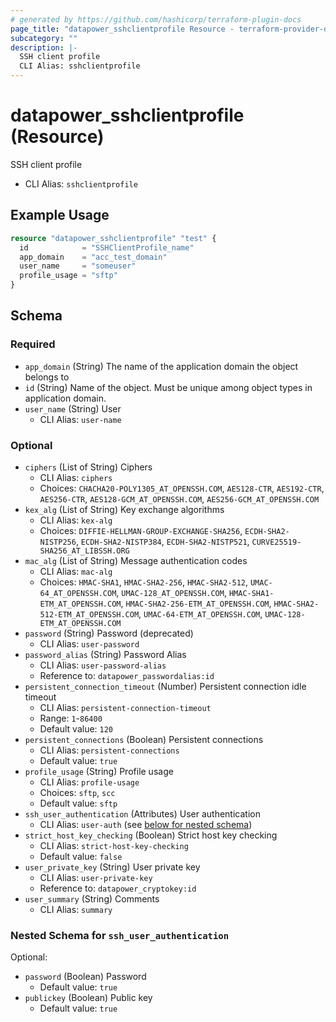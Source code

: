 ```yaml
---
# generated by https://github.com/hashicorp/terraform-plugin-docs
page_title: "datapower_sshclientprofile Resource - terraform-provider-datapower"
subcategory: ""
description: |-
  SSH client profile
  CLI Alias: sshclientprofile
---
```


# datapower_sshclientprofile (Resource)

SSH client profile
  - CLI Alias: `sshclientprofile`

## Example Usage

```terraform
resource "datapower_sshclientprofile" "test" {
  id            = "SSHClientProfile_name"
  app_domain    = "acc_test_domain"
  user_name     = "someuser"
  profile_usage = "sftp"
}
```

<!-- schema generated by tfplugindocs -->
## Schema

### Required

- `app_domain` (String) The name of the application domain the object belongs to
- `id` (String) Name of the object. Must be unique among object types in application domain.
- `user_name` (String) User
  - CLI Alias: `user-name`

### Optional

- `ciphers` (List of String) Ciphers
  - CLI Alias: `ciphers`
  - Choices: `CHACHA20-POLY1305_AT_OPENSSH.COM`, `AES128-CTR`, `AES192-CTR`, `AES256-CTR`, `AES128-GCM_AT_OPENSSH.COM`, `AES256-GCM_AT_OPENSSH.COM`
- `kex_alg` (List of String) Key exchange algorithms
  - CLI Alias: `kex-alg`
  - Choices: `DIFFIE-HELLMAN-GROUP-EXCHANGE-SHA256`, `ECDH-SHA2-NISTP256`, `ECDH-SHA2-NISTP384`, `ECDH-SHA2-NISTP521`, `CURVE25519-SHA256_AT_LIBSSH.ORG`
- `mac_alg` (List of String) Message authentication codes
  - CLI Alias: `mac-alg`
  - Choices: `HMAC-SHA1`, `HMAC-SHA2-256`, `HMAC-SHA2-512`, `UMAC-64_AT_OPENSSH.COM`, `UMAC-128_AT_OPENSSH.COM`, `HMAC-SHA1-ETM_AT_OPENSSH.COM`, `HMAC-SHA2-256-ETM_AT_OPENSSH.COM`, `HMAC-SHA2-512-ETM_AT_OPENSSH.COM`, `UMAC-64-ETM_AT_OPENSSH.COM`, `UMAC-128-ETM_AT_OPENSSH.COM`
- `password` (String) Password (deprecated)
  - CLI Alias: `user-password`
- `password_alias` (String) Password Alias
  - CLI Alias: `user-password-alias`
  - Reference to: `datapower_passwordalias:id`
- `persistent_connection_timeout` (Number) Persistent connection idle timeout
  - CLI Alias: `persistent-connection-timeout`
  - Range: `1`-`86400`
  - Default value: `120`
- `persistent_connections` (Boolean) Persistent connections
  - CLI Alias: `persistent-connections`
  - Default value: `true`
- `profile_usage` (String) Profile usage
  - CLI Alias: `profile-usage`
  - Choices: `sftp`, `scc`
  - Default value: `sftp`
- `ssh_user_authentication` (Attributes) User authentication
  - CLI Alias: `user-auth` (see [below for nested schema](#nestedatt--ssh_user_authentication))
- `strict_host_key_checking` (Boolean) Strict host key checking
  - CLI Alias: `strict-host-key-checking`
  - Default value: `false`
- `user_private_key` (String) User private key
  - CLI Alias: `user-private-key`
  - Reference to: `datapower_cryptokey:id`
- `user_summary` (String) Comments
  - CLI Alias: `summary`

<a id="nestedatt--ssh_user_authentication"></a>
### Nested Schema for `ssh_user_authentication`

Optional:

- `password` (Boolean) Password
  - Default value: `true`
- `publickey` (Boolean) Public key
  - Default value: `true`
